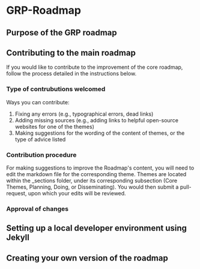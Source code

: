# GRP-Roadmap

## Purpose of the GRP roadmap

## Contributing to the main roadmap

If you would like to contribute to the improvement of the core roadmap, follow the process detailed in the instructions below.

### Type of contrubutions welcomed

Ways you can contribute:
1. Fixing any errors (e.g., typographical errors, dead links)
2. Adding missing sources (e.g., adding links to helpful open-source websites for one of the themes)
3. Making suggestions for the wording of the content of themes, or the type of advice listed

### Contribution procedure

For making suggestions to improve the Roadmap's content, you will need to edit the markdown file for the corresponding theme. Themes are located within the _sections folder, under its corresponding subsection (Core Themes, Planning, Doing, or Disseminating). You would then submit a pull-request, upon which your edits will be reviewed.

### Approval of changes

## Setting up a local developer environment using Jekyll

## Creating your own version of the roadmap
